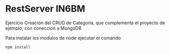 # RestServer IN6BM

Ejercicio Creación del CRUD de Categoria, que complementa el proyecto de ejemplo, con coneccion a MongoDB

Para instalar los modulos de node ejecutar el comando
```
npm install
```
